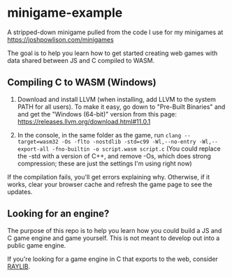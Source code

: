 # minigame-example
A stripped-down minigame pulled from the code I use for my minigames at https://joshpowlison.com/minigames

The goal is to help you learn how to get started creating web games with data shared between JS and C compiled to WASM.

## Compiling C to WASM (Windows)
1. Download and install LLVM (when installing, add LLVM to the system PATH for all users). To make it easy, go down to "Pre-Built Binaries" and and get the "Windows (64-bit)" version from this page: https://releases.llvm.org/download.html#11.0.1
	
2. In the console, in the same folder as the game, run `clang --target=wasm32 -Os -flto -nostdlib -std=c99 -Wl,--no-entry -Wl,--export-all -fno-builtin -o script.wasm script.c` (You could replace the -std with a version of C++, and remove -Os, which does strong compression; these are just the settings I'm using right now)

If the compilation fails, you'll get errors explaining why. Otherwise, if it works, clear your browser cache and refresh the game page to see the updates.

## Looking for an engine?
The purpose of this repo is to help you learn how you could build a JS and C game engine and game yourself. This is not meant to develop out into a public game engine.

If you're looking for a game engine in C that exports to the web, consider [RAYLIB](https://www.raylib.com/).
